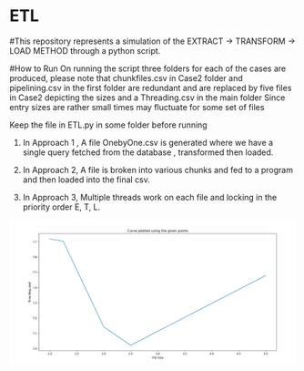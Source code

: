 # ETL

#This repository represents a simulation of  the EXTRACT -> TRANSFORM -> LOAD METHOD through a python script.

#How to Run
On running the script three folders for each of the cases are produced, please note that chunkfiles.csv in Case2 folder and 
pipelining.csv in the first folder are redundant and are replaced by five files in Case2 depicting the sizes and a Threading.csv in the main folder
Since entry sizes are rather small times may fluctuate for some set of files

Keep the file in ETL.py in some folder before running 

1. In Approach 1 , A file OnebyOne.csv is generated where we have  a single query  fetched from the database , transformed then loaded.

2. In Approach 2, A file is broken into various chunks and fed to a program and then loaded into the final csv.

3. In Approach 3, Multiple threads work on each file and locking in the  priority order E, T, L.

![Optimal FileSize](ETLGraphpng.png)

